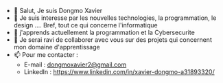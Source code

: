 - 👋 Salut, Je suis Dongmo Xavier
- 👀 Je suis interesse par les nouvelles technologies, la programmation, le design .... Bref, tout ce qui concerne l'informatique
- 🌱 j'apprends actuellement la programmation et la Cybersecurite 
- 💞️ Je serai ravi de collaborer avec vous sur des projets qui concernent mon domaine d'apprentissage 
- 📫 Pour me contacter :
  - E-mail : dongmoxavier2@gmail.com
  - LinkedIn : https://www.linkedin.com/in/xavier-dongmo-a31893320/

<!---
dongmoxavier/dongmoxavier is a ✨ special ✨ repository because its `README.md` (this file) appears on your GitHub profile.
You can click the Preview link to take a look at your changes.
--->
